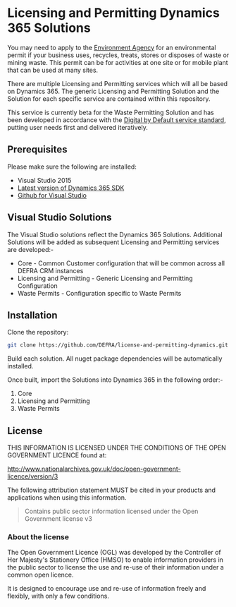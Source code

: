 # Licensing and Permitting Dynamics 365 Solutions

You may need to apply to the [Environment Agency](https://www.gov.uk/government/organisations/environment-agency) for an environmental permit if your business uses, recycles, treats, stores or disposes of waste or mining waste. This permit can be for activities at one site or for mobile plant that can be used at many sites.

There are multiple Licensing and Permitting services which will all be based on Dynamics 365. The generic Licensing and Permitting Solution and the Solution for each specific service are contained within this repository.

This service is currently beta for the Waste Permitting Solution and has been developed in accordance with the [Digital by Default service standard](https://www.gov.uk/service-manual/digital-by-default), putting user needs first and delivered iteratively.

## Prerequisites

Please make sure the following are installed:

- Visual Studio 2015
- [Latest version of Dynamics 365 SDK](https://www.microsoft.com/en-us/download/details.aspx?id=50032)
- [Github for Visual Studio](https://visualstudio.github.com/)

## Visual Studio Solutions

The Visual Studio solutions reflect the Dynamics 365 Solutions. Additional Solutions will be added as subsequent Licensing and Permitting services are developed:-

- Core - Common Customer configuration that will be common across all DEFRA CRM instances
- Licensing and Permitting - Generic Licensing and Permitting Configuration
- Waste Permits - Configuration specific to Waste Permits

## Installation

Clone the repository:

```bash
git clone https://github.com/DEFRA/license-and-permitting-dynamics.git && cd license-and-permitting-dynamics
```

Build each solution. All nuget package dependencies will be automatically installed.

Once built, import the Solutions into Dynamics 365 in the following order:-

1) Core
2) Licensing and Permitting
3) Waste Permits

## License

THIS INFORMATION IS LICENSED UNDER THE CONDITIONS OF THE OPEN GOVERNMENT LICENCE found at:

<http://www.nationalarchives.gov.uk/doc/open-government-licence/version/3>

The following attribution statement MUST be cited in your products and applications when using this information.

>Contains public sector information licensed under the Open Government license v3

### About the license

The Open Government Licence (OGL) was developed by the Controller of Her Majesty's Stationery Office (HMSO) to enable information providers in the public sector to license the use and re-use of their information under a common open licence.

It is designed to encourage use and re-use of information freely and flexibly, with only a few conditions.
